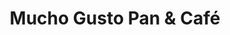 ---
title: "Mucho Gusto Pan & Café"
url: /general-fernandez-oro/mucho-gusto-pan-y-cafe/
shop: panadería
---